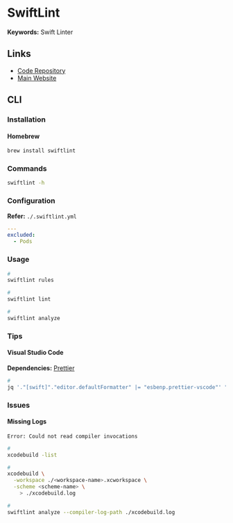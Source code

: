 # SwiftLint

**Keywords:** Swift Linter

## Links

- [Code Repository](https://github.com/realm/SwiftLint)
- [Main Website](https://realm.github.io/SwiftLint/)

## CLI

### Installation

#### Homebrew

```sh
brew install swiftlint
```

### Commands

```sh
swiftlint -h
```

### Configuration

**Refer:** `./.swiftlint.yml`

```yml
---
excluded:
  - Pods
```

### Usage

```sh
#
swiftlint rules

#
swiftlint lint

#
swiftlint analyze
```

### Tips

#### Visual Studio Code

**Dependencies:** [Prettier](/prettier.md#visual-studio-code)

```sh
#
jq '."[swift]"."editor.defaultFormatter" |= "esbenp.prettier-vscode"' "$PWD"/.vscode/settings.json | sponge "$PWD"/.vscode/settings.json
```

### Issues

#### Missing Logs

```log
Error: Could not read compiler invocations
```

```sh
#
xcodebuild -list

#
xcodebuild \
  -workspace ./<workspace-name>.xcworkspace \
  -scheme <scheme-name> \
    > ./xcodebuild.log

#
swiftlint analyze --compiler-log-path ./xcodebuild.log
```
